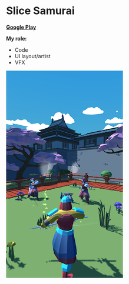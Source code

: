 # Slice Samurai

**[Google Play](https://play.google.com/store/apps/details?id=com.zlodey.SliceSamurai)**

**My role:**

- Code
- UI layout/artist
- VFX

![Slice Samurai](./image001.png)
